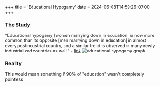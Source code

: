 +++
title = 'Educational Hypogamy'
date = 2024-06-08T14:59:26-07:00
+++
### The Study
"Educational hypogamy [women marrying down in education] is now more common than its opposite [men marrying down in education] in almost every postindustrial country, and a similar trend is observed in many newly industrialized countries as well." - [link](https://read.dukeupress.edu/demography/article/59/4/1571/316303/Is-It-Only-a-Numbers-Game-A-Macro-Level-Study-of)
![educational hypogamy graph](/img/dump/educational_hypogamy.png)

### Reality
This would mean something if 90% of "education" wasn't completely pointless
